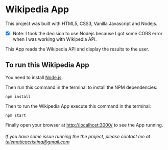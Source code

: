 # Wikipedia App
This project was built with HTML5, CSS3, Vanilla Javascript and Nodejs.
- [x] Note: I took the decision to use Nodejs because I got some CORS error when I was working with Wikipedia API.

This App reads the Wikipedia API and display the results to the user.

## To run this Wikipedia App
You need to install [Node.js](https://nodejs.org/en/).

Then run this command in the terminal to install the NPM dependencies:

```
npm install
```

Then to run the Wikipedia App execute this command in the terminal:

```
npm start
```

Finally open your browser at [http://localhost:3000/](http://localhost:3000/) to see the App running.

###### If you have some issue running the the project, please contact me at telematicacristina@gmail.com
